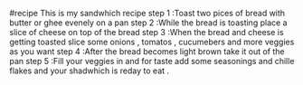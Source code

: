#recipe
This is my sandwhich recipe 
step 1 :Toast two pices of bread with butter or ghee evenely on a pan 
step 2 :While the bread is toasting place a slice of cheese on top of the bread 
step 3 :When the bread and cheese is getting toasted slice some onions , tomatos , cucumebers and more veggies as you want 
step 4 :After the bread becomes light brown take it out of the pan
step 5 :Fill your veggies in and for taste add some seasonings and chille flakes and your shadwhich is reday to eat .